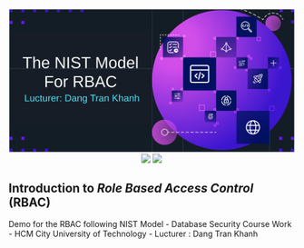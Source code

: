 <p align="center"><img src="./.github/rbac_logo.svg?sanitize=true">
<img src="https://img.shields.io/github/license/tquangsdh20/rbac-nist?style=plastic"> <img src="https://img.shields.io/badge/author-Tran%20Quang%20%7C%20Nguyen%20Dinh%20Hoang%20Quy%20%7C%20Than%20Hai%20Nhat%20Minh-blue?style=plastic">
</p>

## Introduction to *Role Based Access Control* (RBAC)

Demo for the RBAC following NIST Model - Database Security Course Work - HCM City University of Technology - Lucturer : Dang Tran Khanh
